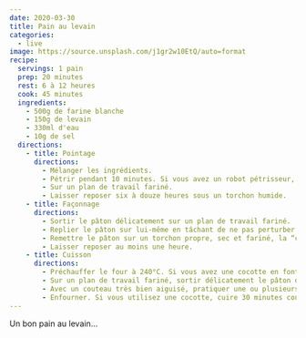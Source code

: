```yaml
---
date: 2020-03-30
title: Pain au levain
categories:
  - live
image: https://source.unsplash.com/j1gr2w10EtQ/auto=format
recipe:
  servings: 1 pain
  prep: 20 minutes
  rest: 6 à 12 heures
  cook: 45 minutes
  ingredients:
    - 500g de farine blanche
    - 150g de levain
    - 330ml d'eau
    - 10g de sel
  directions:
    - title: Pointage
      directions:
        - Mélanger les ingrédients.
        - Pétrir pendant 10 minutes. Si vous avez un robot pétrisseur, faites-le fonctionner à vitesse minimale.
        - Sur un plan de travail fariné.
        - Laisser reposer six à douze heures sous un torchon humide.
    - title: Façonnage
      directions:
        - Sortir le pâton délicatement sur un plan de travail fariné.
        - Replier le pâton sur lui-même en tâchant de ne pas perturber les bulles.
        - Remettre le pâton sur un torchon propre, sec et fariné, la “couture” vers le haut. recouvrir avec le reste du torchon.
        - Laisser reposer au moins une heure.
    - title: Cuisson
      directions:
        - Préchauffer le four à 240°C. Si vous avez une cocotte en fonte, mettez-la à chauffer aussi. Sinon, mettez un plat en bas du four – il servira à assurer l'humidité du four.
        - Sur un plan de travail fariné, sortir délicatement le pâton de son torchon, coutûre vers le bas.
        - Avec un couteau très bien aiguisé, pratiquer une ou plusieurs incision.
        - Enfourner. Si vous utilisez une cocotte, cuire 30 minutes couvercle fermé puis 10 à 20 minutes couvercle ouvert. Sinon, ajoutez de l'eau bouillante dans le plat prévu au moment du préchauffage juste avant d'enfourner et cuisez pendant 40 à 50 minutes. L'humidité permet au pain de former une belle croûte.
---
```


Un bon pain au levain...
